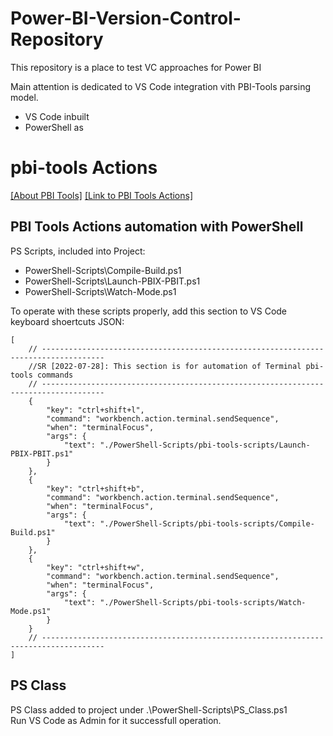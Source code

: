# Power-BI-Version-Control-Repository
This repository is a place to test VC approaches for Power BI


Main attention is dedicated to VS Code integration vith PBI-Tools parsing model.
* VS Code inbuilt 
* PowerShell as 

# pbi-tools Actions 
[[About PBI Tools]](https://pbi.tools/)
[[Link to PBI Tools Actions]](https://toolkit.action-bi.com/pbi-tools/usage.html)

## PBI Tools Actions automation with PowerShell
PS Scripts, included into Project:
* PowerShell-Scripts\Compile-Build.ps1
* PowerShell-Scripts\Launch-PBIX-PBIT.ps1
* PowerShell-Scripts\Watch-Mode.ps1

To operate with these scripts properly, add this section to VS Code keyboard shoertcuts JSON:

```// Place your key bindings in this file to override the defaultsauto[]
[
    // ------------------------------------------------------------------------------------
    //SR [2022-07-28]: This section is for automation of Terminal pbi-tools commands
    // ------------------------------------------------------------------------------------
    {
        "key": "ctrl+shift+l",
        "command": "workbench.action.terminal.sendSequence",
        "when": "terminalFocus",
        "args": {
            "text": "./PowerShell-Scripts/pbi-tools-scripts/Launch-PBIX-PBIT.ps1"
        }
    },
    {
        "key": "ctrl+shift+b",
        "command": "workbench.action.terminal.sendSequence",
        "when": "terminalFocus",
        "args": {
            "text": "./PowerShell-Scripts/pbi-tools-scripts/Compile-Build.ps1"
        }
    },
    {
        "key": "ctrl+shift+w",
        "command": "workbench.action.terminal.sendSequence",
        "when": "terminalFocus",
        "args": {
            "text": "./PowerShell-Scripts/pbi-tools-scripts/Watch-Mode.ps1"
        }
    }
    // ------------------------------------------------------------------------------------
]
```
## PS Class
PS Class added to project under .\PowerShell-Scripts\PS_Class.ps1  <br>
Run VS Code as Admin for it successfull operation.
